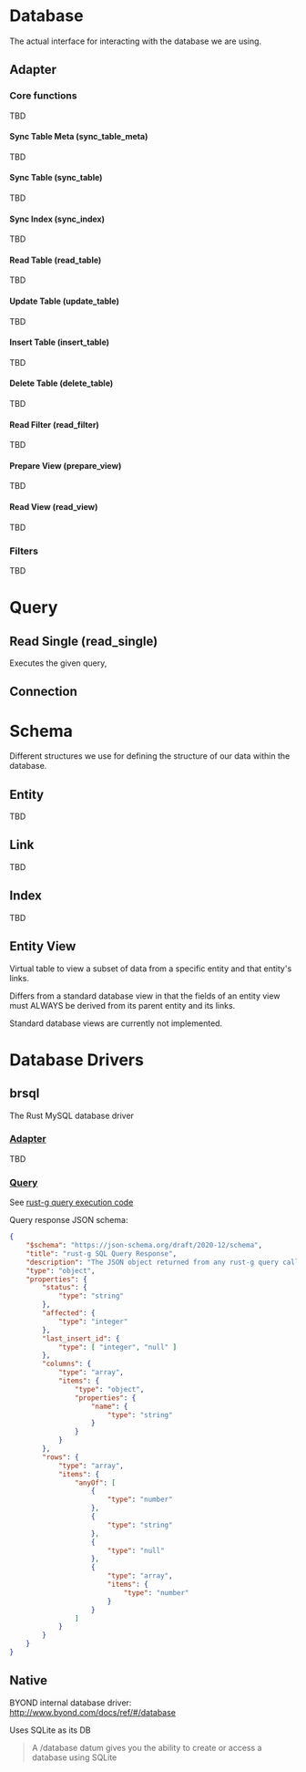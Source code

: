 # Database
The actual interface for interacting with the database we are using.
## Adapter
### Core functions
TBD
#### Sync Table Meta (sync_table_meta)
TBD
#### Sync Table (sync_table)
TBD
#### Sync Index (sync_index)
TBD
#### Read Table (read_table)
TBD
#### Update Table (update_table)
TBD
#### Insert Table (insert_table)
TBD
#### Delete Table (delete_table)
TBD
#### Read Filter (read_filter)
TBD
#### Prepare View (prepare_view)
TBD
#### Read View (read_view)
TBD
### Filters
TBD
# Query
## Read Single (read_single)
Executes the given query,
## Connection
# Schema
Different structures we use for defining the structure of our data within the database.
## Entity
TBD
## Link
TBD
## Index
TBD
## Entity View
Virtual table to view a subset of data from a specific entity and that entity's links.

Differs from a standard database view in that the fields of an entity view must ALWAYS be derived from its parent entity and its links.

Standard database views are currently not implemented.
# Database Drivers
## brsql
The Rust MySQL database driver
### [Adapter](#Adapter)
TBD
### [Query](#Query)
See [rust-g query execution code](https://github.com/tgstation/rust-g/blob/9682fc08fe0306247fabc303cc93dd9858f2ce76/src/sql.rs#L147-L226)

Query response JSON schema:
```json
{
	"$schema": "https://json-schema.org/draft/2020-12/schema",
	"title": "rust-g SQL Query Response",
	"description": "The JSON object returned from any rust-g query calls via the `rustg_sql_check_query()` proc.",
	"type": "object",
	"properties": {
		"status": {
			"type": "string"
		},
		"affected": {
			"type": "integer"
		},
		"last_insert_id": {
			"type": [ "integer", "null" ]
		},
		"columns": {
			"type": "array",
			"items": {
				"type": "object",
				"properties": {
					"name": {
						"type": "string"
					}
				}
			}
		},
		"rows": {
			"type": "array",
			"items": {
				"anyOf": [
					{
						"type": "number"
					},
					{
						"type": "string"
					},
					{
						"type": "null"
					},
					{
						"type": "array",
						"items": {
							"type": "number"
						}
					}
				]
			}
		}
	}
}
```
## Native
BYOND internal database driver: http://www.byond.com/docs/ref/#/database

Uses SQLite as its DB
> A /database datum gives you the ability to create or access a database using SQLite
